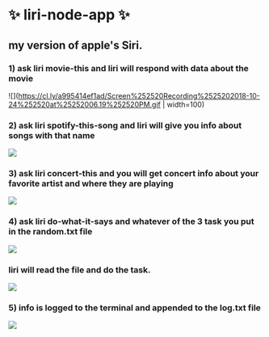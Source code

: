 # :sparkles: liri-node-app :sparkles:

my version of apple's Siri.
---------------------------

### 1) ask liri movie-this <your movie name> and liri will respond with data about the movie
![](https://cl.ly/a995414ef1ad/Screen%252520Recording%2525202018-10-24%252520at%25252006.19%252520PM.gif | width=100)
### 2) ask liri spotify-this-song <your song name> and liri will give you info about songs with that name
![](https://cl.ly/68eb6f9b9fcc/Screen%252520Recording%2525202018-10-24%252520at%25252006.23%252520PM.gif)
### 3) ask liri concert-this <artist name> and you will get concert info about your favorite artist and where they are playing
![](https://cl.ly/7ccfd6c5d8e1/download/Screen%252520Recording%2525202018-10-24%252520at%25252006.25%252520PM.gif)
### 4) ask liri do-what-it-says and whatever of the 3 task you put in the random.txt file 
![](https://cl.ly/ac1995f8efa8/download/Screen%252520Recording%2525202018-10-24%252520at%25252006.27%252520PM.gif)
### liri will read the file and do the task.
![](https://cl.ly/ded10add1ab5/Screen%252520Recording%2525202018-10-24%252520at%25252006.29%252520PM.gif)
  
### 5) info is logged to the terminal and appended to the log.txt file
![](https://cl.ly/6deaec9e6ac1/Screen%252520Recording%2525202018-10-24%252520at%25252006.31%252520PM.gif)
